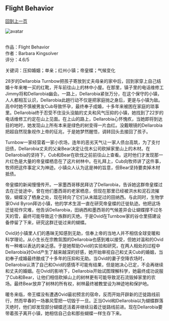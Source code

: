 ## Flight Behavior
[回到上一页](https://boheme13.github.io/Reviews/)  &nbsp;&nbsp;

![avatar](https://i.guim.co.uk/img/static/sys-images/Books/Pix/pictures/2012/10/30/1351616624416/Clifford-Harper-illustrat-010.jpg?width=1200&height=630&quality=85&auto=format&fit=crop&overlay-align=bottom%2Cleft&overlay-width=100p&overlay-base64=L2ltZy9zdGF0aWMvb3ZlcmxheXMvdGctZGVmYXVsdC5wbmc&enable=upscale&s=72cfaf0351a1899dc3e3d65012b8aa15)
<br>
<br>

作品：Flight Behavior<br>
作者：Barbara Kingsolver<br>
评分：4.6/5<br>

关键词：压抑婚姻；单亲；红州小镇；帝皇蝶；气候变化

28岁的Dellarobia Turnbow把孩子寄放到丈夫母亲的家中后，回到家穿上自己结婚十年来唯一买的红靴，开车前往山上的林中小屋。在那里，镇子里的电话维修工Jimmy将和Dellarobia幽会。一路上，Dellarobia紧张万分，在这个保守的小镇，人人都相互认识，Dellarobia此趟行动不仅是把家庭抛之身后，更是与小镇为敌。高中时她不慎被男友Cub导致怀孕，最终奉子成婚，十多年来被困在家庭的琐事里。Dellarobia终于忍受不住没头没脑的丈夫和风气压抑的小镇，她找到了22岁的电话维修工约定在山上见面。在上山的路上，Dellarobia心怀愧疚，当她即将到达目的地时，她发现山上所有本来是绿色的树变得一片血红。没戴眼镜的Dellarobia把超自然现象视作上帝的征兆，于是她梦然醒悟，调转回头去接回了孩子。

Turnbow一家经营着一家小农场，连年的恶劣天气让一家人债台高筑，为了支付旧债，Dellarobia丈夫的父亲Bear决定让伐木公司砍掉家里山上的木材。在Dellarobia的坚持下，Cub和Bear在砍伐之前前往山上查看。这时他们才发现那一片红色是大量的帝皇蝶栖息在了这片树林中。在礼拜上，Cub向牧师讲了这件事，牧师把这件事定义为神迹。小镇众人认为这是神的旨意，但Bear坚持要卖掉木材抵债。

帝皇蝶的新闻慢慢传开。一家墨西哥移民拜访了Dellarobia，告诉她这群帝皇蝶过去在迁徙途中，曾在他们墨西哥的老家栖息，但现在那里已经被洪水和泥石流摧毁，蝴蝶没了栖身之处，现在转向了它们从未踏足过的田纳西。与此同时，生物学家Ovid Byron拜访小镇，他的学术生涯一直在研究帝皇蝶的迁徙轨迹。他把这场迁徙视作灾难，他告诉Dellarobia，田纳西和墨西哥的气候差异会让蝴蝶撑不过冬天的雪，最终可能导致这个族群的灭绝。于是Ovid在Turnbow家的谷仓里搭建设备停留了下来，研究这群迁徙过来的蝴蝶。

Ovid对小镇里人们的愚昧无知感到无助，信奉上帝的当地人并不相信全球变暖和科学理论。从小生长在宗教氛围的Dellarobia也感到难以接受，但她对温和的Ovid有一种难以表达的亲近感。于是她帮助Ovid的实验和研究，在两人相处的过程中Dellarobia对Ovid产生了越来越深的好感，她开始审视自己和丈夫Cub的婚姻，当初奉子成婚最终酿成了十多年的压抑和无助。当Ovid的妻子空降农场时，Dellarobia认清了自己和Ovid的感情不可能有结果，但是她决心已定，不会再继续和丈夫的婚姻。在Ovid的影响下，Dellarobia开始试图理解科学，她最终成功说服了Cub和Bear，让他们相信砍掉山上的树林更有可能导致泥石流毁掉家里的农场。最终Bear放弃了树林的所有权，树林最终被教堂设为神迹地和保护地。

暖冬来临，帝王蝶没有遭遇Ovid最初预言的宿命，反而开始开辟新的迁徙路线前行，然而早春的一场暴风雪把一切毁于一旦。正当Ovid和Dellarobia以为蝴蝶群落灭绝时，他们却发现部分蝴蝶还活着并继续沿着迁徙路线前进。现在Dellarobia要带着孩子离开小镇，她相信自己会和那些蝴蝶一样生存下来。